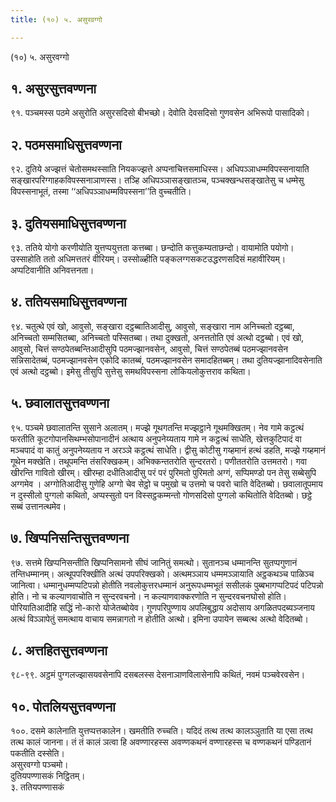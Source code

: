 ```yaml
---
title: (१०) ५. असुरवग्गो

---
```

(१०) ५. असुरवग्गो  


## १. असुरसुत्तवण्णना

९१. पञ्चमस्स पठमे असुरोति असुरसदिसो बीभच्छो। देवोति देवसदिसो गुणवसेन अभिरूपो पासादिको।  


## २. पठमसमाधिसुत्तवण्णना

९२. दुतिये अज्झत्तं चेतोसमथस्साति नियकज्झत्ते अप्पनाचित्तसमाधिस्स। अधिपञ्ञाधम्मविपस्सनायाति सङ्खारपरिग्गाहकविपस्सनाञाणस्स। तञ्हि अधिपञ्ञासङ्खातञ्च, पञ्चक्खन्धसङ्खातेसु च धम्मेसु विपस्सनाभूतं, तस्मा ‘‘अधिपञ्ञाधम्मविपस्सना’’ति वुच्चतीति।  


## ३. दुतियसमाधिसुत्तवण्णना

९३. ततिये योगो करणीयोति युत्तप्पयुत्तता कत्तब्बा। छन्दोति कत्तुकम्यताछन्दो। वायामोति पयोगो। उस्साहोति ततो अधिमत्ततरं वीरियम्। उस्सोळ्हीति पङ्कलग्गसकटउद्धरणसदिसं महावीरियम्। अप्पटिवानीति अनिवत्तनता।  


## ४. ततियसमाधिसुत्तवण्णना

९४. चतुत्थे एवं खो, आवुसो, सङ्खारा दट्ठब्बातिआदीसु, आवुसो, सङ्खारा नाम अनिच्चतो दट्ठब्बा, अनिच्चतो सम्मसितब्बा, अनिच्चतो पस्सितब्बा। तथा दुक्खतो, अनत्ततोति एवं अत्थो दट्ठब्बो। एवं खो, आवुसो, चित्तं सण्ठपेतब्बन्तिआदीसुपि पठमज्झानवसेन, आवुसो, चित्तं सण्ठपेतब्बं पठमज्झानवसेन सन्निसादेतब्बं, पठमज्झानवसेन एकोदि कातब्बं, पठमज्झानवसेन समादहितब्बम्। तथा दुतियज्झानादिवसेनाति एवं अत्थो दट्ठब्बो। इमेसु तीसुपि सुत्तेसु समथविपस्सना लोकियलोकुत्तराव कथिता।  


## ५. छवालातसुत्तवण्णना

९५. पञ्चमे छवालातन्ति सुसाने अलातम्। मज्झे गूथगतन्ति मज्झट्ठाने गूथमक्खितम्। नेव गामे कट्ठत्थं फरतीति कूटगोपानसिथम्भसोपानादीनं अत्थाय अनुपनेय्यताय गामे न कट्ठत्थं साधेति, खेत्तकुटिपादं वा मञ्चपादं वा कातुं अनुपनेय्यताय न अरञ्ञे कट्ठत्थं साधेति। द्वीसु कोटीसु गय्हमानं हत्थं डहति, मज्झे गय्हमानं गूथेन मक्खेति। तथूपमन्ति तंसरिक्खकम्। अभिक्कन्ततरोति सुन्दरतरो। पणीततरोति उत्तमतरो। गवा खीरन्ति गावितो खीरम्। खीरम्हा दधीतिआदीसु परं परं पुरिमतो पुरिमतो अग्गं, सप्पिमण्डो पन तेसु सब्बेसुपि अग्गमेव । अग्गोतिआदीसु गुणेहि अग्गो चेव सेट्ठो च पमुखो च उत्तमो च पवरो चाति वेदितब्बो। छवालातूपमाय न दुस्सीलो पुग्गलो कथितो, अप्पस्सुतो पन विस्सट्ठकम्मन्तो गोणसदिसो पुग्गलो कथितोति वेदितब्बो। छट्ठे सब्बं उत्तानत्थमेव।  


## ७. खिप्पनिसन्तिसुत्तवण्णना

९७. सत्तमे खिप्पनिसन्तीति खिप्पनिसामनो सीघं जानितुं समत्थो। सुतानञ्च धम्मानन्ति सुतप्पगुणानं तन्तिधम्मानम्। अत्थूपपरिक्खीति अत्थं उपपरिक्खको। अत्थमञ्ञाय धम्ममञ्ञायाति अट्ठकथञ्च पाळिञ्च जानित्वा। धम्मानुधम्मप्पटिपन्नो होतीति नवलोकुत्तरधम्मानं अनुरूपधम्मभूतं ससीलकं पुब्बभागप्पटिपदं पटिपन्नो होति। नो च कल्याणवाचोति न सुन्दरवचनो। न कल्याणवाक्करणोति न सुन्दरवचनघोसो होति। पोरियातिआदीहि सद्धिं नो-कारो योजेतब्बोयेव। गुणपरिपुण्णाय अपलिबुद्धाय अदोसाय अगळितपदब्यञ्जनाय अत्थं विञ्ञापेतुं समत्थाय वाचाय समन्नागतो न होतीति अत्थो। इमिना उपायेन सब्बत्थ अत्थो वेदितब्बो।  


## ८. अत्तहितसुत्तवण्णना

९८-९९. अट्ठमं पुग्गलज्झासयवसेनापि दसबलस्स देसनाञाणविलासेनापि कथितं, नवमं पञ्चवेरवसेन।  


## १०. पोतलियसुत्तवण्णना

१००. दसमे कालेनाति युत्तप्पत्तकालेन। खमतीति रुच्चति। यदिदं तत्थ तत्थ कालञ्ञुताति या एसा तत्थ तत्थ कालं जानना। तं तं कालं ञत्वा हि अवण्णारहस्स अवण्णकथनं वण्णारहस्स च वण्णकथनं पण्डितानं पकतीति दस्सेति।  
असुरवग्गो पञ्चमो।  
दुतियपण्णासकं निट्ठितम्।  
३. ततियपण्णासकं  